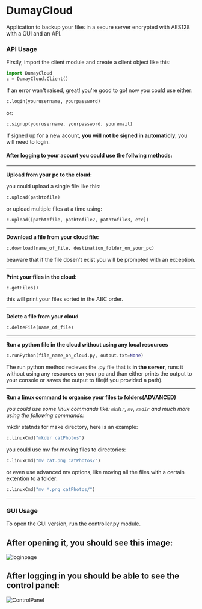 # DumayCloud
Application to backup your files in a secure server encrypted with AES128 with a GUI and an API.

### API Usage
Firstly, import the client module and create a client object like this:
```py
import DumayCloud
c = DumayCloud.Client()
```

If an error wan't raised, great! you're good to go!
now you could use either:
```py
c.login(yourusername, yourpassword)
```
or:
```py
c.signup(yourusername, yourpassword, youremail)
```
If signed up for a new acount, **you will not be signed in automaticly**, you will need to login.

#### After logging to your acount you could use the follwing methods: 
----
**Upload from your pc to the cloud:**

you could upload a single file like this:
```py
c.upload(pathtofile)
```
or upload multiple files at a time using:

```py
c.upload([pathtofile, pathtofile2, pathtofile3, etc])
```

----
**Download a file from your cloud file:**
```py
c.download(name_of_file, destination_folder_on_your_pc)
```
beaware that if the file dosen't exist you will be prompted with an exception.

----

**Print your files in the cloud:**
```py
c.getFiles()
```
this will print your files sorted in the ABC order.

----
**Delete a file from your cloud**
```py
c.delteFile(name_of_file)
```

----
**Run a python file in the cloud without using any local resources**
```py
c.runPython(file_name_on_cloud.py, output.txt=None)
```
The run python method recieves the .py file that is **in the server**, runs it without using any resources on your pc
and than either prints the output to your console or saves the output to file(if you provided a path).

----

**Run a linux command to organise your files to folders(ADVANCED)**

*you could use some linux commands like: ```mkdir```, ```mv```, ```rmdir``` and much more using the following commands:*

mkdir statnds for make directory, here is an example:
```py
c.linuxCmd("mkdir catPhotos")
```
you could use mv for moving files to directories:
```py
c.linuxCmd("mv cat.png catPhotos/")
```
or even use advanced mv options, like moving all the files with a certain extention to a folder:
```py
c.linuxCmd("mv *.png catPhotos/")
```
----

### GUI Usage
To open the GUI version, run the controller.py module.
## After opening it, you should see this image:

![loginpage](https://i.imgur.com/L1V0AXk.png)

## After logging in you should be able to see the control panel:

![ControlPanel](https://i.imgur.com/SwKiF0u.png)

